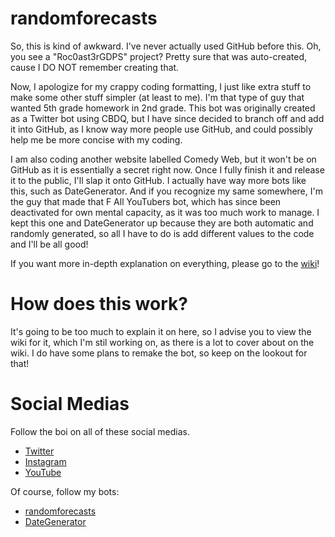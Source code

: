 # randomforecasts
So, this is kind of awkward. I've never actually used GitHub before this. Oh, you see a "Roc0ast3rGDPS" project? Pretty sure that was auto-created, cause I DO NOT remember creating that.

Now, I apologize for my crappy coding formatting, I just like extra stuff to make some other stuff simpler (at least to me). I'm that type of guy that wanted 5th grade homework in 2nd grade. This bot was originally created as a Twitter bot using CBDQ, but I have since decided to branch off and add it into GitHub, as I know way more people use GitHub, and could possibly help me be more concise with my coding.

I am also coding another website labelled Comedy Web, but it won't be on GitHub as it is essentially a secret right now. Once I fully finish it and release it to the public, I'll slap it onto GitHub. I actually have way more bots like this, such as DateGenerator. And if you recognize my same somewhere, I'm the guy that made that F All YouTubers bot, which has since been deactivated for own mental capacity, as it was too much work to manage. I kept this one and DateGenerator up because they are both automatic and randomly generated, so all I have to do is add different values to the code and I'll be all good!

If you want more in-depth explanation on everything, please go to the [wiki](https://github.com/Roc0ast3r/randomforecasts/wiki)!

# How does this work?
It's going to be too much to explain it on here, so I advise you to view the wiki for it, which I'm stil working on, as there is a lot to cover about on the wiki. I do have some plans to remake the bot, so keep on the lookout for that!

# Social Medias
Follow the boi on all of these social medias.

* [Twitter](https://twitter.com/roc0ast3r)
* [Instagram](https://instagram.com/roc0ast3r)
* [YouTube](https://youtube.com/roc0ast3r)

Of course, follow my bots:

* [randomforecasts](https://twitter.com/randomforecasts)
* [DateGenerator](https://twitter.com/DateGenerator)
